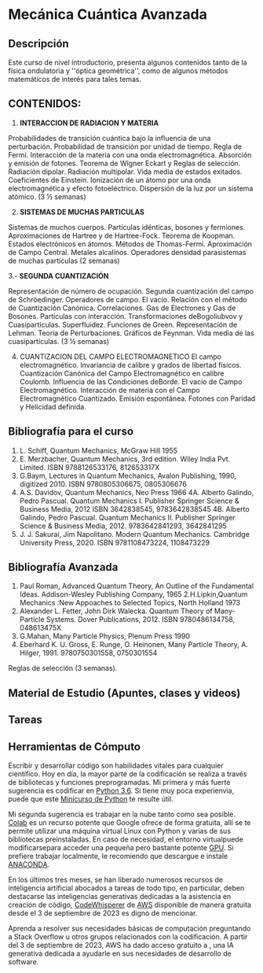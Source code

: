 # Mecánica Cuántica Avanzada

## Descripción

Este curso de nivel introductorio, presenta algunos contenidos tanto de la física ondulatoria y ''óptica geométrica'', como de algunos métodos matemáticos de interés para tales temas.

## CONTENIDOS:

1. **INTERACCION DE RADIACION Y MATERIA**

Probabilidades de transición cuántica bajo la influencia de una perturbación. Probabilidad de transición por unidad de tiempo. Regla de Fermi. Interacción de la materia con una onda electromagnética. Absorción y emisión de fotones. Teorema de Wigner Eckart y Reglas de selección. Radiación dipolar. Radiación multipolar. Vida media de estados exitados. Coeficientes de Einstein. Ionización de un átomo por una onda electromagnética y efecto fotoeléctrico. Dispersión de la luz por un sistema atómico. (3 ½ semanas)


2. **SISTEMAS DE MUCHAS PARTICULAS**
   
Sistemas de muchos cuerpos. Partículas idénticas, bosones y fermiones. Aproximaciones de Hartree y de Hartree-Fock. Teorema de Koopman. Estados electrónicos en átomos. Métodos de Thomas-Fermi. Aproximación de Campo Central. Metales alcalinos. Operadores densidad parasistemas de muchas partículas (2 semanas)

 
3.- **SEGUNDA CUANTIZACIÓN**

Representación de número de ocupación. Segunda cuantización del campo de Schröedinger. Operadores de campo. El vacío. Relación con el método de Cuantización Canónica. Correlaciones. Gas de Electrones y Gas de Bosones. Partículas con interacción. Transformaciones deBogoliubvov y Cuasipartículas. Superfluidez. Funciones de Green. Representación de Lehman.
Teoría de Perturbaciones. Gráficos de Feynman. Vida media de las cuasipartículas. (3 ½ semanas)

4. CUANTIZACION DEL CAMPO ELECTROMAGNETICO
El campo electromagnético. Invariancia de calibre y grados de libertad físicos. Cuantización Canónica del Campo Electromagnético en calibre Coulomb. Influencia de las Condiciones deBorde. El vacío de Campo Electromagnético. Interacción de materia con el Campo Electromagnético Cuantizado. Emisión espontánea. Fotones con Paridad y Helicidad definida.


## Bibliografía para el curso
1. L. Schiff, Quantum Mechanics, McGraw Hill 1955
2. E. Merzbacher, Quantum Mechanics, 3rd edition. Wiley India Pvt. Limited. ISBN 9788126533176, 812653317X
3. G.Baym, Lectures in Quantum Mechanics, Avalon Publishing, 1990, digitized 2010.
ISBN 9780805306675, 0805306676
5. A.S. Davidov, Quantum Mechanics, Neo Press 1966
4A. Alberto Galindo, Pedro Pascual. Quantum Mechanics I.
Publisher	Springer Science & Business Media, 2012
ISBN	3642838545, 9783642838545
4B. Alberto Galindo, Pedro Pascual. Quantum Mechanics II.
Publisher	Springer Science & Business Media, 2012. 9783642841293, 3642841295
6. J. J. Sakurai, Jim Napolitano. Modern Quantum Mechanics.
Cambridge University Press, 2020. ISBN 9781108473224, 1108473229

## Bibliografía Avanzada

1. Paul Roman, Advanced Quantum Theory, An Outline of the Fundamental Ideas. Addison-Wesley Publishing Company, 1965
2.H.Lipkin,Quantum Mechanics :New Appoaches to Selected Topics, North Holland 1973 
3. Alexander L. Fetter, John Dirk Walecka. Quantum Theory of Many-Particle Systems. Dover Publications, 2012. ISBN 9780486134758, 048613475X
4. G.Mahan, Many Particle Physics, Plenum Press 1990
5. Eberhard K. U. Gross, E. Runge, O. Heinonen, Many Particle Theory, A. Hilger, 1991. 9780750301558, 0750301554

Reglas de selección (3 semanas).

## Material de Estudio (Apuntes, clases y videos)


## Tareas

## Herramientas de Cómputo

Escribir y desarrollar código son habilidades vitales para cualquier científico. Hoy en día, la mayor parte de la codificación se realiza a través de bibliotecas y funciones preprogramadas. Mi primera y más fuerte sugerencia es codificar en [Python 3.6](https://www.python.org/). Si tiene muy poca experienvia, puede que este [Minicurso de Python](https://github.com/mario-i-caicedo-ai/Python_Minicurso) te resulte útil.
 
Mi segunda sugerencia es trabajar en la nube tanto como sea posible. [Colab](https://colab.google/) es un recurso potente que Google ofrece de forma gratuita, allí se te permite utilizar una máquina virtual Linux con Python y varias de sus bibliotecas preinstaladas. En caso de necesidad, el entorno virtualpuede modificarsepara acceder una pequeña pero bastante potente [GPU](https://www.intel.com/content/www/us/en/products/docs/processors/what-is-a-gpu.html). Si prefiere trabajar localmente, le recomiendo que descargue e instale [ANACONDA](https://www.anaconda.com/).

En los últimos tres meses, se han liberado numerosos recursos de inteligencia artificial abocados a tareas de todo tipo, en particular, deben destacarse las inteligencias generativas dedicadas a la asistencia en creación de código, [CodeWhisperer](https://aws.amazon.com/codewhisperer/) de [AWS](https://aws.amazon.com/free/?gclid=Cj0KCQjwxuCnBhDLARIsAB-cq1rmwn1BaNYSJvKfgeuJBSDFO6-MA0cxqBWxj2TlEJzzVdmQA2JfCgkaAhwREALw_wcB&trk=71b8abe7-f1bf-4f78-8553-98bb6c372818&sc_channel=ps&ef_id=Cj0KCQjwxuCnBhDLARIsAB-cq1rmwn1BaNYSJvKfgeuJBSDFO6-MA0cxqBWxj2TlEJzzVdmQA2JfCgkaAhwREALw_wcB:G:s&s_kwcid=AL!4422!3!647999754693!e!!g!!aws!19685286946!149715822407&all-free-tier.sort-by=item.additionalFields.SortRank&all-free-tier.sortorder=asc&awsf.Free%20Tier%20Types=*all&awsf.Free%20Tier%20Categories=*all) disponible de manera gratuita desde el 3 de septiembre de 2023 es digno de mencionar.

Aprenda a resolver sus necesidades básicas de computación preguntando a Stack Overflow u otros grupos relacionados con la codificación. A partir del 3 de septiembre de 2023, AWS ha dado acceso gratuito a , una IA generativa dedicada a ayudarle en sus necesidades de desarrollo de software.
